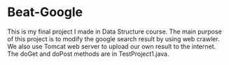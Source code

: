 # Beat-Google
This is my final project I made in Data Structure course.
The main purpose of this project is to modify the google search result by using web crawler.
We also use Tomcat web server to upload our own result to the internet.
<br>
The doGet and doPost methods are in TestProject1.java.
